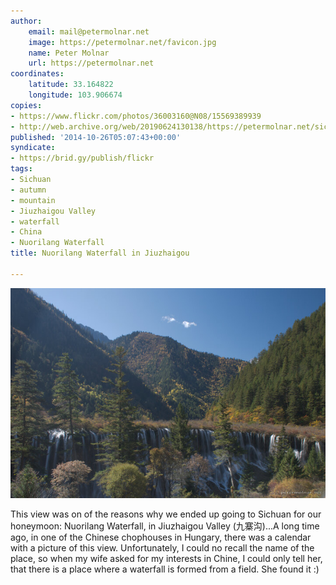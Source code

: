 ```yaml
---
author:
    email: mail@petermolnar.net
    image: https://petermolnar.net/favicon.jpg
    name: Peter Molnar
    url: https://petermolnar.net
coordinates:
    latitude: 33.164822
    longitude: 103.906674
copies:
- https://www.flickr.com/photos/36003160@N08/15569389939
- http://web.archive.org/web/20190624130138/https://petermolnar.net/sichuan-waterfalls-nuorilang-waterfall/
published: '2014-10-26T05:07:43+00:00'
syndicate:
- https://brid.gy/publish/flickr
tags:
- Sichuan
- autumn
- mountain
- Jiuzhaigou Valley
- waterfall
- China
- Nuorilang Waterfall
title: Nuorilang Waterfall in Jiuzhaigou

---
```


![](sichuan-waterfalls-nuorilang-waterfall.jpg)

This view was on of the reasons why we ended up going to Sichuan for our
honeymoon: Nuorilang Waterfall, in Jiuzhaigou Valley (九寨沟)...A long
time ago, in one of the Chinese chophouses in Hungary, there was a
calendar with a picture of this view. Unfortunately, I could no recall
the name of the place, so when my wife asked for my interests in Chine,
I could only tell her, that there is a place where a waterfall is formed
from a field. She found it :)